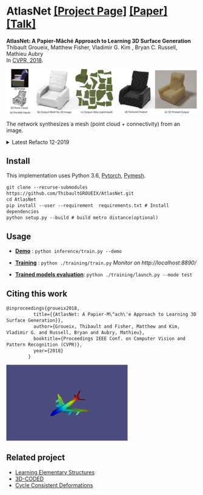# AtlasNet [[Project Page]](http://imagine.enpc.fr/~groueixt/atlasnet/) [[Paper]](https://arxiv.org/abs/1802.05384) [[Talk]](http://imagine.enpc.fr/~groueixt/atlasnet/atlasnet_slides_spotlight_CVPR.pptx)

**AtlasNet: A Papier-Mâché Approach to Learning 3D Surface Generation** <br>
Thibault Groueix,  Matthew Fisher, Vladimir G. Kim , Bryan C. Russell, Mathieu Aubry  <br>
In [CVPR, 2018](http://cvpr2018.thecvf.com/).


![teaser](doc/pictures/teaser.small.png)  

The network synthesizes a mesh (point cloud + connectivity) from an image.

<details><summary> Latest Refacto 12-2019  </summary>
- [x] Factorize Single View Reconstruction and autoencoder in same class <br>
- [x] Factorise Square and Sphere template in same class<br>
- [x] Add latent vector as bias after first layer(30% speedup) <br>
- [x] Remove last th in decoder <br>
- [x] Make large .pth tensor with all pointclouds in cache(drop the nasty Chunk_reader) <br>
- [x] Make-it multi-gpu <br>
- [x] Add netvision visualization of the results <br>
- [x] Rewrite main script object-oriented  <br>
- [x] Check that everything works in latest pytorch version <br>
- [x] Add more layer by default and flag for the number of layers and hidden neurons <br>
- [x] Add a flag to generate a mesh directly <br>
- [x] Add a python setup install <br>
- [x] Make sure GPU are used at 100% <br>
- [x] Add f-score in Chamfer + report f-score <br>
- [x] Get rid of shapenet_v2 data and use v1! <br>
- [x] Fix path issues no more sys.path.append <br>
- [x] Preprocess shapenet 55 and add it in dataloader <br>
- [x] Make minimal dependencies <br>
</details>



## Install

This implementation uses Python 3.6, [Pytorch](http://pytorch.org/), [Pymesh](https://github.com/PyMesh/PyMesh). 

```shell
git clone --recurse-submodules https://github.com/ThibaultGROUEIX/AtlasNet.git
cd AtlasNet 
pip install --user --requirement  requirements.txt # Install dependencies
python setup.py --build # build metro distance(optional)
```



## Usage

* **[Demo](./doc/demo.md)** :    ```python inference/train.py --demo```

* **[Training](./doc/training.md)** :  ```python ./training/train.py```  *Monitor on  http://localhost:8890/*

* **[Trained models evaluation](./doc/training.md)**:  ```python ./training/launch.py --mode test```

  

## Citing this work

```
@inproceedings{groueix2018,
          title={{AtlasNet: A Papier-M\^ach\'e Approach to Learning 3D Surface Generation}},
          author={Groueix, Thibault and Fisher, Matthew and Kim, Vladimir G. and Russell, Bryan and Aubry, Mathieu},
          booktitle={Proceedings IEEE Conf. on Computer Vision and Pattern Recognition (CVPR)},
          year={2018}
        }
```

![result](doc/pictures/plane.gif)



## Related project

*  [Learning Elementary Structures](https://github.com/TheoDEPRELLE/AtlasNetV2)
*  [3D-CODED](https://github.com/ThibaultGROUEIX/3D-CODED)
*  [Cycle Consistent Deformations](https://github.com/ThibaultGROUEIX/CycleConsistentDeformation)

